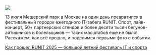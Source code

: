 <!--2025-07-14 13:39:14-->
<div class="yb">
  <div class="rss habr"><img src="https://habrastorage.org/getpro/habr/upload_files/b28/b05/9ed/b28b059edb4227c8539481226a81963a.jpg" /><p>13 июля Мещерский парк в Москве на один день превратился в фестивальный городок ежегодного IT-забега RUNIT. Спорт, лайв-концерт, 50+ партнерских стендов и более десяти тысяч бегунов-айтишников и болельщиков — таких масштабов еще не было! Расскажем, как всё прошло, и поделимся первыми фото с события.</p> <a... <p class="titl"><a href="https://habr.com/ru/companies/agima/news/927612/?utm_source=habrahabr&utm_medium=rss&utm_campaign=927612">Как прошел RUNIT 2025 — большой летний фестиваль IT и спорта</a></p></div>
</div>
